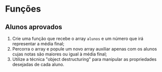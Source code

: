 # Funções

## Alunos aprovados
1. Crie uma função que recebe o array `alunos` e um número que irá representar a média final;
2. Percorra o array e popule um novo array auxiliar apenas com os alunos cujas notas são maiores ou igual à média final;
3. Utilize a técnica "object destructuring" para manipular as propriedades desejadas de cada aluno.
